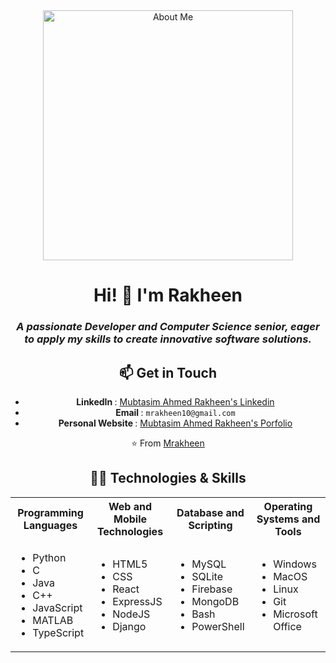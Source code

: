 <div align="center">
  <img src="https://github.com/user-attachments/assets/aed8df56-98fb-49f8-b540-e5c83f8de72d" alt="About Me" width="400"/>
  
  # Hi! 👋 I'm Rakheen 
  ### <i> A passionate Developer and Computer Science senior, eager to apply my skills to create innovative software solutions. </i>


  ## 📫 Get in Touch
  
  - <b> LinkedIn </b>: [Mubtasim Ahmed Rakheen's Linkedin](https://www.linkedin.com/in/mubtasim-ahmed-rakheen-8077a4203/)
  - <b> Email </b>: `mrakheen10@gmail.com`
  - <b> Personal Website </b>: [Mubtasim Ahmed Rakheen's Porfolio](https://mrakheen.github.io/mubtasim-ahmed-rakheen-portfolio/)
  
  <div align="center">
  
  ⭐️ From [Mrakheen](https://github.com/Mrakheen)
  
  </div>

  
  
  ## 👨‍💻 Technologies & Skills
  
  <table>
  <tr>
  <th>Programming Languages</th>
  <th>Web and Mobile Technologies</th>
  <th>Database and Scripting</th>
  <th>Operating Systems and Tools</th>
  </tr>
  <tr>
  <td>
  <ul>
  <li>Python</li>
  <li>C</li>
  <li>Java</li>
  <li>C++</li>
  <li>JavaScript</li>
  <li>MATLAB</li>
  <li>TypeScript</li>
  </ul>
  </td>
  <td>
  <ul>
  <li>HTML5</li>
  <li>CSS</li>
  <li>React</li>
  <li>ExpressJS</li>
  <li>NodeJS</li>
  <li>Django</li>
  </ul>
  </td>
  <td>
  <ul>
  <li>MySQL</li>
  <li>SQLite</li>
  <li>Firebase</li>
  <li>MongoDB</li>
  <li>Bash</li>
  <li>PowerShell</li>
  </ul>
  </td>
  <td>
  <ul>
  <li>Windows</li>
  <li>MacOS</li>
  <li>Linux</li>
  <li>Git</li>
  <li>Microsoft Office</li>
  </ul>
  </td>
  </tr>
  </table>
  
  
</div>
